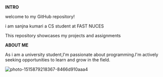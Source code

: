 **INTRO**

welcome to my GitHub repository!

i am sanjna kumari a CS student at FAST NUCES 

This repository showcases my projects and assignments

**ABOUT ME**

As i am a university student,I'm passionate about programming.I'm actively seeking opportunities to learn and grow in the field.


![photo-1515879218367-8466d910aaa4](https://github.com/user-attachments/assets/aa5cc23a-94ee-4761-957c-16eca353c472)
